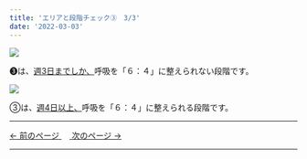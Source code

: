 ```yaml
---
title: 'エリアと段階チェック③　3/3'
date: '2022-03-03'
---
```

![](/images/0123_1.jpg)

➌は、[週3日までしか、]()呼吸を「６：４」に整えられない段階です。   

![](/images/0123_2.jpg)

③は、[週4日以上、]()呼吸を「６：４」に整えられる段階です。

***
[ ← 前のページ ](/posts/0123-2)　[ 次のページ → ](/posts/01234-1)
***

